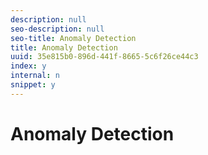 ```yaml
---
description: null
seo-description: null
seo-title: Anomaly Detection
title: Anomaly Detection
uuid: 35e815b0-896d-441f-8665-5c6f26ce44c3
index: y
internal: n
snippet: y
---
```


# Anomaly Detection

